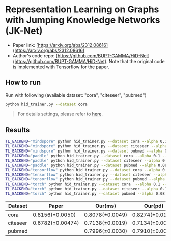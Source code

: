 Representation Learning on Graphs with Jumping Knowledge Networks (JK-Net)
============

- Paper link: [https://arxiv.org/abs/2312.08616](https://arxiv.org/abs/2312.08616)
- Author's code repo: [https://github.com/BUPT-GAMMA/HiD-Net](https://github.com/BUPT-GAMMA/HiD-Net). Note that the original code is 
implemented with Tensorflow for the paper. 


How to run
----------
Run with following (available dataset: "cora", "citeseer", "pubmed")
```bash
python hid_trainer.py --dataset cora 
```
> For details settings, please refer to [here](https://github.com/BUPT-GAMMA/GammaGL/tree/main/examples/gcn#how-to-run).


Results
-------
```bash
TL_BACKEND="mindspore" python hid_trainer.py --dataset cora --alpha 0.1 --beta 0.9 --gamma 0.3 --k 10 --hidden 128 --lr 0.01 --weight_decay 0 --dropout 0.55
TL_BACKEND="mindspore" python hid_trainer.py --dataset citeseer --alpha 0.1 --beta 0.9 --gamma 0.2 --k 10 --hidden 64 --lr 0.005 --weight_decay 0.05 --dropout 0.5
TL_BACKEND="mindspore" python hid_trainer.py --dataset pubmed --alpha 0.08 --beta 0.92 --gamma 0.3 --k 8 --hidden 32 --lr 0.02 --weight_decay 0.0005 --dropout 0.5
TL_BACKEND="paddle" python hid_trainer.py --dataset cora --alpha 0.1 --beta 0.9 --gamma 0.3 --k 10 --hidden 128 --lr 0.01 --weight_decay 0 --dropout 0.55
TL_BACKEND="paddle" python hid_trainer.py --dataset citeseer --alpha 0.1 --beta 0.9 --gamma 0.2 --k 10 --hidden 64 --lr 0.005 --weight_decay 0.05 --dropout 0.5
TL_BACKEND="paddle" python hid_trainer.py --dataset pubmed --alpha 0.08 --beta 0.92 --gamma 0.3 --k 8 --hidden 32 --lr 0.02 --weight_decay 0.0005 --dropout 0.5
TL_BACKEND="tensorflow" python hid_trainer.py --dataset cora --alpha 0.1 --beta 0.9 --gamma 0.3 --k 10 --hidden 128 --lr 0.01 --weight_decay 0 --dropout 0.55
TL_BACKEND="tensorflow" python hid_trainer.py --dataset citeseer --alpha 0.1 --beta 0.9 --gamma 0.2 --k 10 --hidden 64 --lr 0.005 --weight_decay 0.05 --dropout 0.5
TL_BACKEND="tensorflow" python hid_trainer.py --dataset pubmed --alpha 0.08 --beta 0.92 --gamma 0.3 --k 8 --hidden 32 --lr 0.02 --weight_decay 0.0005 --dropout 0.5
TL_BACKEND="torch" python hid_trainer.py --dataset cora  --alpha 0.1 --beta 0.9 --gamma 0.3 --k 10 --hidden 128 --lr 0.01 --weight_decay 0 --dropout 0.55 
TL_BACKEND="torch" python hid_trainer.py --dataset citeseer --alpha 0.1 --beta 0.9 --gamma 0.2 --k 10 --hidden 64 --lr 0.005 --weight_decay 0.05 --dropout 0.5 
TL_BACKEND="torch" python hid_trainer.py --dataset pubmed --alpha 0.08 --beta 0.92 --gamma 0.3 --k 8 --hidden 32 --lr 0.02 --weight_decay 0.0005 --dropout 0.5
```
| Dataset | Paper | Our(ms) | Our(pd) | Our(tf) | Our(th) |
| ---- | ---- | --- | ---- | ---- | ---- |
| cora | 0.8156(±0.0050) | 0.8078(±0.0049) | 0.8274(±0.0190) | 0.8218(±0.0024) | 0.8138(±0.00024) |
| citeseer | 0.6782(±0.00474) | 0.7138(±0.0019) | 0.7134(±0.0012) | 0.7140(±0.0022)| 0.7134(±0.0022)|
| pubmed |  | 0.7996(±0.0030) | 0.7910(±0.0044) | 0.8026(±0.0034) | 0.7938(±0.0151) | 0.7920(±0.0097)| 